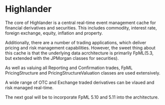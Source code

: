 # Highlander
The core of Highlander is a central  real-time event management cache for financial derivatives and securities. This includes commodity, interest rate, foreign exchange, equity, inflation and property.

Additionally, there are a number of trading applications, which deliver pricing and risk management capabilities. 
However, the sweet thing about this cache is that the underlying data acrchitecture is primarliy FpML(5.3, but 
extended with the JPMorgan classes for securities).

As well as valuing all Reporting and Confirmation trades, FpML PricingStructure and PricingStructureValuation classes are used extensively.

A wide range of OTC and Exchange traded derivatives can be vlaued and risk managed real-time.

The next goal will be to incorporate FpML 5.10 and 5.11 into the architecture.
